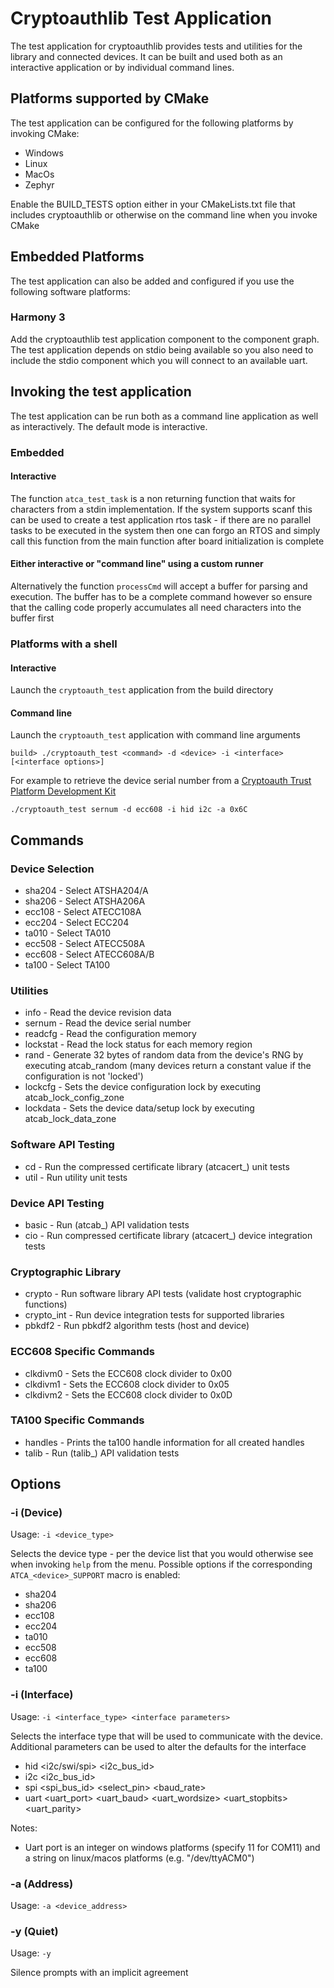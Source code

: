 Cryptoauthlib Test Application
===============================================================================

The test application for cryptoauthlib provides tests and utilities for the
library and connected devices. It can be built and used both as an interactive
application or by individual command lines.

Platforms supported by CMake
-------------------------------------------------------------------------------
The test application can be configured for the following platforms by invoking
CMake:

* Windows
* Linux
* MacOs
* Zephyr

Enable the BUILD_TESTS option either in your CMakeLists.txt file that includes
cryptoauthlib or otherwise on the command line when you invoke CMake

Embedded Platforms
-------------------------------------------------------------------------------
The test application can also be added and configured if you use the following
software platforms:

### Harmony 3

Add the cryptoauthlib test application component to the component graph. The
test application depends on stdio being available so you also need to include
the stdio component which you will connect to an available uart.


Invoking the test application
-------------------------------------------------------------------------------

The test application can be run both as a command line application as well as
interactively. The default mode is interactive. 

### Embedded

#### Interactive
The function `atca_test_task` is a non returning function that waits for
characters from a stdin implementation. If the system supports scanf this can
be used to create a test application rtos task - if there are no parallel tasks
to be executed in the system then one can forgo an RTOS and simply call this
function from the main function after board initialization is complete

#### Either interactive or "command line" using a custom runner
Alternatively the function `processCmd` will accept a buffer for parsing and
execution. The buffer has to be a complete command however so ensure that the
calling code properly accumulates all need characters into the buffer first

### Platforms with a shell

#### Interactive

Launch the `cryptoauth_test` application from the build directory

#### Command line

Launch the `cryptoauth_test` application with command line arguments

```
build> ./cryptoauth_test <command> -d <device> -i <interface> [<interface options>] 
```

For example to retrieve the device serial number from a [Cryptoauth Trust Platform Development Kit](https://www.microchip.com/en-us/development-tool/DM320118)

```
./cryptoauth_test sernum -d ecc608 -i hid i2c -a 0x6C
```

Commands
-------------------------------------------------------------------------------

### Device Selection
* sha204 - Select ATSHA204/A
* sha206 - Select ATSHA206A
* ecc108 - Select ATECC108A
* ecc204 - Select ECC204
* ta010  - Select TA010
* ecc508 - Select ATECC508A
* ecc608 - Select ATECC608A/B
* ta100  - Select TA100

### Utilities
* info - Read the device revision data
* sernum - Read the device serial number
* readcfg - Read the configuration memory
* lockstat - Read the lock status for each memory region
* rand - Generate 32 bytes of random data from the device's RNG by executing
    atcab_random (many devices return a constant value if the configuration is 
    not 'locked')
* lockcfg - Sets the device configuration lock by executing atcab_lock_config_zone
* lockdata - Sets the device data/setup lock by executing atcab_lock_data_zone

### Software API Testing
* cd - Run the compressed certificate library (atcacert_) unit tests
* util - Run utility unit tests

### Device API Testing
* basic - Run (atcab_) API validation tests
* cio - Run compressed certificate library (atcacert_) device integration tests

### Cryptographic Library
* crypto - Run software library API tests (validate host cryptographic functions) 
* crypto_int - Run device integration tests for supported libraries
* pbkdf2 - Run pbkdf2 algorithm tests (host and device)

### ECC608 Specific Commands
* clkdivm0 - Sets the ECC608 clock divider to 0x00
* clkdivm1 - Sets the ECC608 clock divider to 0x05
* clkdivm2 - Sets the ECC608 clock divider to 0x0D

### TA100 Specific Commands
* handles - Prints the ta100 handle information for all created handles
* talib - Run (talib_) API validation tests


Options
-------------------------------------------------------------------------------

### -i (Device)

Usage: `-i <device_type>`

Selects the device type - per the device list that you would otherwise see when
invoking `help` from the menu. Possible options if the corresponding `ATCA_<device>_SUPPORT`
macro is enabled:

* sha204
* sha206
* ecc108
* ecc204
* ta010
* ecc508
* ecc608
* ta100


### -i (Interface)

Usage: `-i <interface_type> <interface parameters>`

Selects the interface type that will be used to communicate with the device.
Additional parameters can be used to alter the defaults for the interface

* hid <i2c/swi/spi> <i2c_bus_id>
* i2c <i2c_bus_id>
* spi <spi_bus_id> <select_pin> <baud_rate>
* uart <uart_port> <uart_baud> <uart_wordsize> <uart_stopbits> <uart_parity>

Notes:
* Uart port is an integer on windows platforms (specify 11 for COM11) and a
  string on linux/macos platforms (e.g. "/dev/ttyACM0")

### -a (Address)

Usage: `-a <device_address>`

### -y (Quiet)

Usage: `-y`

Silence prompts with an implicit agreement
